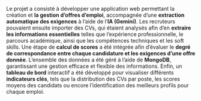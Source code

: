 Le projet a consisté à développer une application web permettant la création et **la gestion d’offres d’emploi**, accompagnée d’une **extraction automatique des exigences** à l’aide de l’**IA (Gemini)**. Les recruteurs pouvaient ensuite importer des CVs, qui étaient analysés afin d’en **extraire les informations essentielles** telles que l’expérience professionnelle, le parcours académique, ainsi que les compétences techniques et les soft skills. Une étape de **calcul de scores** a été intégrée afin d’évaluer le **degré de correspondance entre chaque candidature et les exigences d’une offre donnée**. L’ensemble des données a été géré à l’aide de **MongoDB**, garantissant une gestion efficace et flexible des informations. Enfin, un **tableau de bord** interactif a été développé pour visualiser différents **indicateurs clés**, tels que la distribution des CVs par poste, les scores moyens des candidats ou encore l’identification des meilleurs profils pour chaque emploi.



